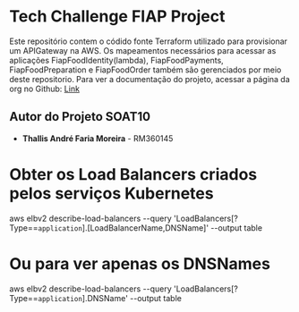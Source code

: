 # Tech Challenge FIAP Project

Este repositório contem o códido fonte Terraform utilizado para provisionar um APIGateway na AWS. Os mapeamentos necessários para acessar as aplicações FiapFoodIdentity(lambda), FiapFoodPayments, FiapFoodPreparation e FiapFoodOrder também são gerenciados por meio deste repositorio. Para ver a documentação do projeto, acessar a página da org no Github: [Link](https://github.com/thallis-andre/fiap-food-docs)

## Autor do Projeto SOAT10

- **Thallis André Faria Moreira** - RM360145

# Obter os Load Balancers criados pelos serviços Kubernetes
aws elbv2 describe-load-balancers --query 'LoadBalancers[?Type==`application`].[LoadBalancerName,DNSName]' --output table

# Ou para ver apenas os DNSNames
aws elbv2 describe-load-balancers --query 'LoadBalancers[?Type==`application`].DNSName' --output table